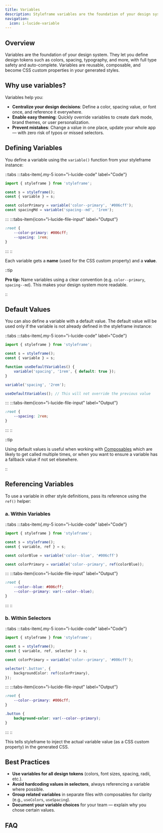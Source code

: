 ```yaml
---
title: Variables
description: Styleframe variables are the foundation of your design system. They let you define design tokens such as colors, spacing, typography, and more. 
navigation:
  icon: i-lucide-variable
---
```


## Overview

Variables are the foundation of your design system. They let you define design tokens such as colors, spacing, typography, and more, with full type safety and auto-complete. Variables are reusable, composable, and become CSS custom properties in your generated styles.

## Why use variables?

Variables help you:

- **Centralize your design decisions**: Define a color, spacing value, or font once, and reference it everywhere.
- **Enable easy theming**: Quickly override variables to create dark mode, brand themes, or user personalization.
- **Prevent mistakes**: Change a value in one place, update your whole app &mdash; with zero risk of typos or missed selectors.

## Defining Variables

You define a variable using the `variable()` function from your styleframe instance:

::tabs
:::tabs-item{.my-5 icon="i-lucide-code" label="Code"}

```ts
import { styleframe } from 'styleframe';

const s = styleframe();
const { variable } = s;

const colorPrimary = variable('color--primary', '#006cff');
const spacingMd = variable('spacing--md', '1rem');
```

:::
:::tabs-item{icon="i-lucide-file-input" label="Output"}

```css
:root {
    --color-primary: #006cff;
    --spacing: 1rem;
}
```

:::
::

Each variable gets a **name** (used for the CSS custom property) and a **value**.

::tip

**Pro tip:** Name variables using a clear convention (e.g. `color--primary`, `spacing--md`). This makes your design system more readable.

::

## Default Values

You can also define a variable with a default value. The default value will be used only if the variable is not already defined in the styleframe instance:


::tabs
:::tabs-item{.my-5 icon="i-lucide-code" label="Code"}

```ts
import { styleframe } from 'styleframe';

const s = styleframe();
const { variable } = s;

function useDefaultVariables() {
    variable('spacing', '1rem', { default: true }); 
}

variable('spacing', '2rem');

useDefaultVariables(); // This will not override the previous value
```

:::
:::tabs-item{icon="i-lucide-file-input" label="Output"}

```css
:root {
    --spacing: 2rem;
}
```

:::
::

::tip

Using default values is useful when working with [Composables](/docs/api/composables) which are likely to get called multiple times, or when you want to ensure a variable has a fallback value if not set elsewhere.

::

## Referencing Variables

To use a variable in other style definitions, pass its reference using the `ref()` helper:

### a. Within Variables

::tabs
:::tabs-item{.my-5 icon="i-lucide-code" label="Code"}

```ts
import { styleframe } from 'styleframe';

const s = styleframe();
const { variable, ref } = s; 

const colorBlue = variable('color--blue', '#006cff')

const colorPrimary = variable('color--primary', ref(colorBlue));

```

:::
:::tabs-item{icon="i-lucide-file-input" label="Output"}

```css
:root {
    --color--blue: #006cff;
    --color--primary: var(--color--blue);
}
```

:::
::

### b. Within Selectors


::tabs
:::tabs-item{.my-5 icon="i-lucide-code" label="Code"}

```ts
import { styleframe } from 'styleframe';

const s = styleframe();
const { variable, ref, selector } = s;

const colorPrimary = variable('color--primary', '#006cff');

selector('.button', {
    backgroundColor: ref(colorPrimary),
});
```

:::
:::tabs-item{icon="i-lucide-file-input" label="Output"}

```css
:root {
    --color--primary: #006cff;
}

.button {
    background-color: var(--color--primary);
}
```

:::
::

This tells styleframe to inject the actual variable value (as a CSS custom property) in the generated CSS.

## Best Practices

- **Use variables for all design tokens** (colors, font sizes, spacing, radii, etc.).
- **Avoid hardcoding values in selectors**, always referencing a variable where possible.
- **Group related variables** in separate files with composables for clarity (e.g., `useColors`, `useSpacing`).
- **Document your variable choices** for your team &mdash; explain why you chose certain values.

## FAQ
